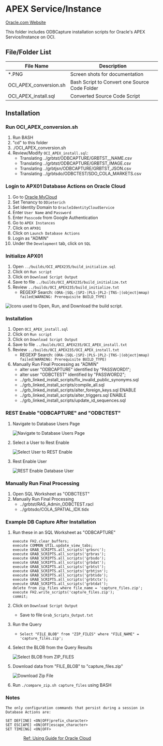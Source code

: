 # APEX Service/Instance

[Oracle.com Website](https://www.oracle.com/application-development/apex/)

This folder includes ODBCapture installation scripts for Oracle's APEX Service/Instance on OCI.


## File/Folder List

File Name               | Description
------------------------|-------------
*.PNG                   | Screen shots for documentation
OCI_APEX_conversion.sh  | Bash Script to Convert one Source Code Folder
OCI_APEX_install.sql    | Converted Source Code Script


## Installation

### Run OCI_APEX_conversion.sh
1. Run BASH
2. "cd" to this folder
3. ./OCI_APEX_conversion.sh
4. Review/Modify `OCI_APEX_install.sql`:
    * Translating ../grbtst/ODBCAPTURE/GRBTST__NAME.csv
    * Translating ../grbtst/ODBCAPTURE/GRBTST_IMAGE.csv
    * Translating ../grbtjsn/ODBCAPTURE/GRBTST_JSON.csv
    * Translating ../grbtsdo/ODBCTEST/SDO_COLA_MARKETS.csv

### Login to APX01 Database Actions on Oracle Cloud
1. Go to [Oracle MyCloud](https://myservices-ddieterich.console.oraclecloud.com/mycloud/cloudportal/gettingStarted)
2. Set Tenancy to `DDieterich`
3. Set Identity Domain to `OracleIdentityCloudService`
4. Enter `User Name` and `Password`
5. Enter `Passcode` from Google Authentication
6. Go to `APEX Instances`
7. Click on `APX01`
8. Click on `Launch Database Actions`
9. Login as "ADMIN"
10. Under the `Development` tab, click on `SQL`

### Initialize APX01
1. Open `../builds/OCI_APEX235/build_initialize.sql`
2. Click on `Run script`
3. Click on `Download Script Output`
4. Save to file `../builds/OCI_APEX235/build_initialize.txt`
5. Review `../builds/OCI_APEX235/build_initialize.txt`
    * REGEXP Search: `(ORA-|SQL-|SP2-|PLS-|PL2-|TNS-|(object|mmap) failed|WARNING: Prerequisite BUILD_TYPE)`

![Icons used to Open, Run, and Download the build script.](build_initialize.PNG)

### Installation
1. Open `OCI_APEX_install.sql`
2. Click on `Run script`
3. Click on `Download Script Output`
4. Save to file `../builds/OCI_APEX235/OCI_APEX_install.txt`
5. Review `../builds/OCI_APEX235/OCI_APEX_install.txt`
    * REGEXP Search: `(ORA-|SQL-|SP2-|PLS-|PL2-|TNS-|(object|mmap) failed|WARNING: Prerequisite BUILD_TYPE)`
6. Manually Run Final Processing as "ADMIN"
    * alter user "ODBCAPTURE" identified by "PASSWORD1";
    * alter user "ODBCTEST" identified by "PASSWORD2";
    * ../grb_linked_install_scripts/fix_invalid_public_synonyms.sql
    * ../grb_linked_install_scripts/compile_all.sql
    * ../grb_linked_install_scripts/alter_foreign_keys.sql ENABLE
    * ../grb_linked_install_scripts/alter_triggers.sql ENABLE
    * ../grb_linked_install_scripts/update_id_sequences.sql

### REST Enable "ODBCAPTURE" and "ODBCTEST"
1. Navigate to Database Users Page
    
    ![Navigate to Database Users Page](Database_Users_Page.PNG)

2. Select a User to Rest Enable
    
    ![Select User to REST Enable](Select_User.PNG)

3. Rest Enable User
    
    ![REST Enable Database User](REST_Enable_User.PNG)
    

### Manually Run Final Processing
1. Open SQL Worksheet as "ODBCTEST"
2. Manually Run Final Processing
    * ../grbtst/RAS_Admin_ODBCTEST.racl
    * ../grbtsdo/COLA_SPATIAL_IDX.tidx

### Example DB Capture After Installation
1. Run these in an SQL Worksheet as "ODBCAPTURE"
    ```
    execute FH2.clear_buffers;
    execute COMMON_UTIL.update_view_tabs;
    execute GRAB_SCRIPTS.all_scripts('grbsrc');
    execute GRAB_SCRIPTS.all_scripts('grbras');
    execute GRAB_SCRIPTS.all_scripts('grbsdo');
    execute GRAB_SCRIPTS.all_scripts('grbdat');
    execute GRAB_SCRIPTS.all_scripts('grbtst');
    execute GRAB_SCRIPTS.all_scripts('grbtjsn');
    execute GRAB_SCRIPTS.all_scripts('grbtsdo');
    execute GRAB_SCRIPTS.all_scripts('grbtctx');
    execute GRAB_SCRIPTS.all_scripts('grbtdat');
    delete from zip_files where file_name = 'capture_files.zip';
    execute FH2.write_scripts('capture_files.zip');
    commit;
    ```
2. Click on `Download Script Output`
    * Save to file `Grab_Scripts_Output.txt`
3. Run the Query
    * `Select "FILE_BLOB" from "ZIP_FILES" where "FILE_NAME" = 'capture_files.zip';`
4. Select the BLOB from the Query Results
    
    ![Select BLOB from ZIP_FILES](Select_Zip_File.PNG)

5. Download data from "FILE_BLOB" to "capture_files.zip"
    
    ![Download Zip File](Download_Zip_File.PNG)

6. Run `./compare_zip.sh capture_files` using BASH

### Notes

```
The only configuration commands that persist during a session in Database Actions are:

SET DEF[INE] <ON|OFF|prefix_character>
SET ESC[APE] <ON|OFF|escape_character>
SET TIMI[NG] <ON|OFF>
```

&nbsp;&nbsp;&nbsp;&nbsp;&nbsp;&nbsp;&nbsp;&nbsp;&nbsp;&nbsp;&nbsp;&nbsp;&nbsp;&nbsp;&nbsp;[Ref: Using Guide for Oracle Cloud](https://docs.oracle.com/en/database/oracle/sql-developer-web/sdwad/sql-page.html#GUID-3B651F54-DE41-42BD-B643-19741A25213A)